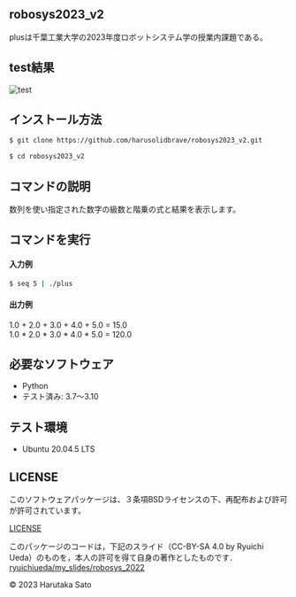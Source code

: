 ## robosys2023_v2

plusは千葉工業大学の2023年度ロボットシステム学の授業内課題である。

## test結果

![test](https://github.com/harusolidbrave/robosys2023_v2/actions/workflows/test.yml/badge.svg)

## インストール方法
```bash
$ git clone https://github.com/harusolidbrave/robosys2023_v2.git
```
```bash
$ cd robosys2023_v2
```

## コマンドの説明

数列を使い指定された数字の級数と階乗の式と結果を表示します。

## コマンドを実行

#### 入力例

```bash
$ seq 5 | ./plus
```

#### 出力例

1.0 + 2.0 + 3.0 + 4.0 + 5.0 = 15.0  
1.0 * 2.0 * 3.0 * 4.0 * 5.0 = 120.0

## 必要なソフトウェア
* Python
* テスト済み: 3.7〜3.10

## テスト環境
* Ubuntu 20.04.5 LTS

## LICENSE

このソフトウェアパッケージは、３条項BSDライセンスの下、再配布および許可が許可されています。

[LICENSE](https://github.com/harusolidbrave/robosys2023/blob/main/LICENSE)

このパッケージのコードは，下記のスライド（CC-BY-SA 4.0 by Ryuichi Ueda）のものを，本人の許可を得て自身の著作としたものです．
[ryuichiueda/my_slides/robosys_2022](https://github.com/ryuichiueda/my_slides/tree/master/robosys_2022)

© 2023 Harutaka Sato
